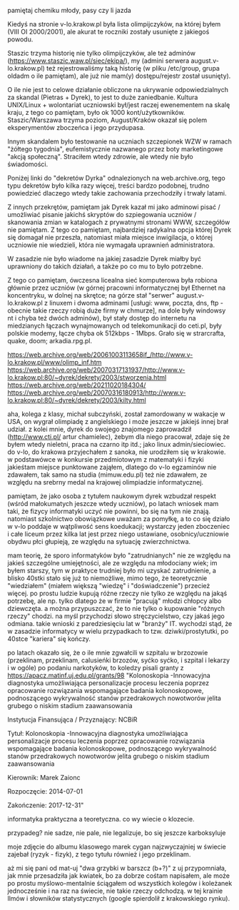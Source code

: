 pamiętaj chemiku młody, pasy czy li jazda

Kiedyś na stronie v-lo.krakow.pl była lista olimpijczyków, na której byłem (VIII OI 2000/2001), ale akurat te roczniki zostały usunięte z jakiegoś powodu.

Staszic trzyma historię nie tylko olimpijczyków, ale też adminów (https://www.staszic.waw.pl/siec/ekipa/), my (admini serwera august.v-lo.krakow.pl) też rejestrowaliśmy taką historię (w pliku /etc/group, grupa oldadm o ile pamiętam), ale już nie mam(y) dostępu/rejestr został usunięty).

O ile nie jest to celowe działanie obliczone na ukrywanie odpowiedzialnych za skandal (Pietras + Dyrek), to jest to duże zaniedbanie. Kultura UNIX/Linux + wolontariat uczniowski był/jest raczej ewenementem na skalę kraju, z tego co pamiętam, było ok 1000 kont/użytkowników. Staszic/Warszawa trzyma poziom, August/Kraków okazał się polem eksperymentów zboczeńca i jego przydupasa.

Innym skandalem było testowanie na uczniach szczepionek WZW w ramach "żółtego tygodnia", eufemistycznie nazwanego przez boty marketingowe "akcją społeczną". Straciłem wtedy zdrowie, ale wtedy nie było świadomości.

Poniżej linki do "dekretów Dyrka" odnalezionych na web.archive.org, tego typu dekretów było kilka razy więcej, treści bardzo podobnej, trudno powiedzieć dlaczego wtedy takie zachowania przechodziły i trwały latami.

Z innych przekrętów, pamiętam jak Dyrek kazał mi jako adminowi pisać / umożliwiać pisanie jakichś skryptów do szpiegowania uczniów / skanowania zmian w katalogach z prywatnymi stronami WWW, szczegółów nie pamiętam. Z tego co pamiętam, najbardziej radykalna opcja której Dyrek się domagał nie przeszła, natomiast miała miejsce inwigilacja, o której uczniowie nie wiedzieli, która nie wymagała uprawnień administratora.

W zasadzie nie było wiadome na jakiej zasadzie Dyrek miałby być uprawniony do takich działań, a także po co mu to było potrzebne.

Z tego co pamiętam, ówczesna licealna sieć komputerowa była robiona głównie przez uczniów (w górnej pracowni informatycznej był Ethernet na koncentryku, w dolnej na skrętce; na górze stał "serwer" august.v-lo.krakow.pl z linuxem i dwoma adminami [usługi: www, poczta, dns, ftp - obecnie takie rzeczy robią duże firmy w chmurze], na dole były windowsy nt i chyba też dwóch adminów), był stały dostęp do internetu na miedzianych łączach wynajmowanych od telekomunikacji do ceti.pl, były polskie modemy, łącze chyba ok 512kbps - 1Mbps. Grało się w strarcrafta, quake, doom; arkadia.rpg.pl.


https://web.archive.org/web/20061003113658if_/http://www.v-lo.krakow.pl/www/olimp_inf.htm
https://web.archive.org/web/20070317131937/http://www.v-lo.krakow.pl:80/~dyrek/dekrety/2003/stworzenia.html
https://web.archive.org/web/20211020184304/
https://web.archive.org/web/20070316180913/http://www.v-lo.krakow.pl:80/~dyrek/dekrety/2003/kilty.html

aha, kolega z klasy, michał subczyński, został zamordowany w wakacje w USA, on wygrał olimpiadę z angielskiego i może jeszcze w jakiejś innej brał udział.
z kolei mnie, dyrek do swojego znajomego zaprowadził (http://www.cti.pl/ artur chamielec), żebym dla niego pracował, zdaje się że byłem wtedy nieletni, praca na czarno itp itd.; jako linux admin/sieciowiec. do v-lo, do krakowa przyjechałem z sanoka, nie urodziłem się w krakowie. w podstawówce w konkursie przedmiotowym z matematyki i fizyki jakieśtam miejsce punktowane zająłem, dlatego do v-lo egzaminów nie zdawałem, tak samo na studia (mimuw.edu.pl) też nie zdawałem, ze względu na srebrny medal na krajowej olimpiadzie informatycznej.

pamiętam, że jako osoba z tytułem naukowym dyrek wzbudzał respekt (wśród małokumatych jeszcze wtedy uczniów), po latach wniosek mam taki, że fizycy informatyki uczyć nie powinni, bo się na tym nie znają. natomiast szkolnictwo obowiązkowe uważam za pomyłkę, a to co się działo w v-lo poddaje w wątpliwość sens koedukacji; wystarczy jeden zboczeniec i całe liceum przez kilka lat jest przez niego ustawiane, osobnicy/uczniowie obydwu płci głupieją, ze względu na sytuację zwierzchnictwa.

mam teorię, że sporo informatyków było "zatrudnianych" nie ze względu na jakieś szczególne umiejętności, ale ze względu na młodociany wiek; im byłem starszy, tym w praktyce trudniej było mi uzyskać zatrudnienie, a blisko 40stki stało się już to niemożliwe, mimo tego, że teoretycznie "wiedziałem" (miałem większą "wiedzę" i "doświadczenie") przecież więcej. po prostu ludzie kupują różne rzeczy nie tylko ze względu na jakąś potrzebę, ale np. tylko dlatego że w firmie "pracują" młodzi chłopcy albo dziewczęta. a można przypuszczać, że to nie tylko o kupowanie "różnych rzeczy" chodzi. na myśl przychodzi słowo stręczycielstwo, czy jakaś jego odmiana. takie wnioski z paredziesięciu lat w "branży" IT. wychodzi stąd, że w zasadzie informatycy w wielu przypadkach to tzw. dziwki/prostytutki, po 40stce "kariera" się kończy. 

po latach okazało się, że o ile mnie zgwałcili w szpitalu w brzozowie (przeklinam, przeklinam, calusieńki brzozów, syćko syćko, i szpital i lekarzy i w ogóle) po podaniu narkotyków, to koledzy pisali granty z https://apacz.matinf.uj.edu.pl/grants/98 "Kolonoskopia -Innowacyjna diagnostyka umożliwiająca personalizacje procesu leczenia poprzez opracowanie rozwiązania wspomagające badania kolonoskopowe, podnoszącego wykrywalność stanów przedrakowych nowotworów jelita grubego o niskim stadium zaawansowania

Instytucja Finansująca / Przyznający: NCBiR

Tytuł: Kolonoskopia -Innowacyjna diagnostyka umożliwiająca personalizacje procesu leczenia poprzez opracowanie rozwiązania wspomagające badania kolonoskopowe, podnoszącego wykrywalność stanów przedrakowych nowotworów jelita grubego o niskim stadium zaawansowania

Kierownik: Marek Zaionc

Rozpoczęcie: 2014-07-01

Zakończenie: 2017-12-31"

informatyka praktyczna a teoretyczna. co wy wiecie o klozecie.

przypadeg? nie sadze, nie pale, nie legalizuje, bo się jeszcze karboksyluje

moje zdjęcie do albumu klasowego marek cygan najzwyczajniej w świecie zajebał (ryzyk - fizyk), z tego tytułu również i jego przeklinam.

aż mi się pani od mat-uj "dwa grzybki w barszcz (b+?)" z uj przypomniała, jak mnie przesadziła jak kwiatek, bo za dobrze cośtam napisałem, ale może po prostu myślowo-mentalnie ściągałem od wszystkich kolegów i koleżanek jednocześnie i na raz na świecie, nie takie rzeczy odchodzą. w tej krainie llmów i słowników statystycznych (google spierdolił z krakowskiego rynku).
